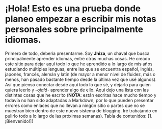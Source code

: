 # ¡Hola! Esto es una prueba donde planeo empezar a escribir mis notas personales sobre principalmente idiomas.
Primero de todo, debería presentarme.
Soy **Jhiza**, un chaval que busca principalmente aprender idiomas, entre otras muchas cosas.
He creado este sitio para dejar aquí todo lo que he aprendido a lo largo de mis años estudiando múltiples lenguas, entre las que se encuentra español, inglés, japonés, francés, alemán y latín (de mayor a menor nivel de fluidez, más o menos, han pasado bastante tiempo desde la última vez que usé algunos).
Así que pienso conectar desde aquí todo lo que sé, y dejarlo para quien quiera leerlo y -_ojalá_- aprender algo de ello.
Aquí dejo una lista con las distintas cosas que he escrito
(**NOTA**: están escritas hace mucho tiempo y todavía no han sido adaptadas a Markdown, por lo que pueden presentar errores como enlaces que no llevan a ningún sitio o partes que no se muestran bien dentro de este nuevo sistema de blogging. Iré trabajando en pulirlo todo a lo largo de las próximas semanas).
Tabla de contenidos:
[1. ¡Bienvenido!](
